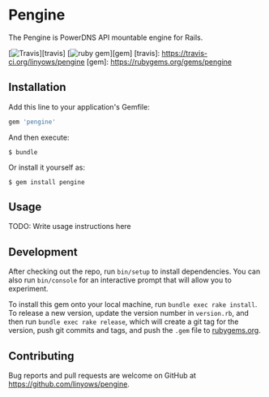 Pengine
=======

The Pengine is PowerDNS API mountable engine for Rails.

[![Travis](https://img.shields.io/travis/linyows/pengine.svg?style=flat-square)][travis]
[![ruby gem](https://img.shields.io/gem/v/pengine.svg?style=flat-square)][gem]
[travis]: https://travis-ci.org/linyows/pengine
[gem]: https://rubygems.org/gems/pengine

Installation
------------

Add this line to your application's Gemfile:

```ruby
gem 'pengine'
```

And then execute:

    $ bundle

Or install it yourself as:

    $ gem install pengine

Usage
-----

TODO: Write usage instructions here

Development
-----------

After checking out the repo, run `bin/setup` to install dependencies. You can also run `bin/console` for an interactive prompt that will allow you to experiment.

To install this gem onto your local machine, run `bundle exec rake install`. To release a new version, update the version number in `version.rb`, and then run `bundle exec rake release`, which will create a git tag for the version, push git commits and tags, and push the `.gem` file to [rubygems.org](https://rubygems.org).

Contributing
------------

Bug reports and pull requests are welcome on GitHub at https://github.com/linyows/pengine.

